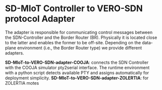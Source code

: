 # SD-MIoT Controller to VERO-SDN protocol Adapter
The adapter is responsible for communicating control messages between the SDN-Controller and the Border Router (BR). 
Physically it is located close to the latter and enables the former to be off-site. 
Depending on the data-plane environment (i.e., the Border Router type) we provide different adapters. 

**SD-MIoT-to-VERO-SDN-adapter-COOJA**: connects the SDN Controller with the COOJA simulator pty2serial interface. The runtime environment with a python script detects available PTY and assigns automatically for deployment simplicity.
**SD-MIoT-to-VERO-SDN-adapter-ZOLERTIA**: for ZOLERTIA motes